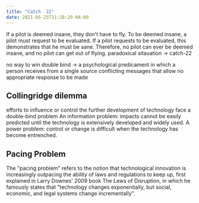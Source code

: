 ```yaml
---
title: "Catch  22"
date: 2021-05-25T11:28:29-04:00
---
```


If a pilot is deemed insane, they don't have to fly.
To be deemed insane, a pilot must request to be evaluated.
If a pilot requests to be evaluated, this demonstrates that he must be sane.
Therefore, no pilot can ever be deemed insane, and no pilot can get out of flying.
paradoxical sitauation -> catch-22

no way to win
double bind -> a psychological predicament in which a person receives from a single source conflicting messages that allow no appropriate response to be made

## Collingridge dilemma
efforts to influence or control the further development of technology face a double-bind problem
An information problem: impacts cannot be easily predicted until the technology is extensively developed and widely used.
A power problem: control or change is difficult when the technology has become entrenched.

## Pacing Problem
The "pacing problem" refers to the notion that technological innovation is increasingly outpacing the ability of laws and regulations to keep up, first explained in Larry Downes' 2009 book The Laws of Disruption, in which he famously states that "technology changes exponentially, but social, economic, and legal systems change incrementally".